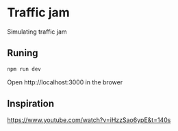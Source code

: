 # Traffic jam

Simulating traffic jam

## Runing

```bash
npm run dev
```

Open http://localhost:3000 in the brower

## Inspiration

https://www.youtube.com/watch?v=iHzzSao6ypE&t=140s
